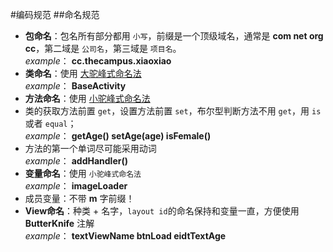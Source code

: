 #编码规范
##命名规范

- **包命名**：包名所有部分都用 `小写`，前缀是一个顶级域名，通常是 **com net org cc**，第二域是 `公司名`，第三域是 `项目名`。  
*example*： **cc.thecampus.xiaoxiao**
- **类命名**：使用 [大驼峰式命名法](http://baike.baidu.com/link?url=Sa5pW2KrG5v21runD8gvGgKC9CBM04X2EYIeA2mgFL9NCb-XamrsczUro5o0Xk3pW_jBnT8o-olFmENfdZibz_)  
*example*： **BaseActivity**
- **方法命名**：使用 [小驼峰式命名法](http://baike.baidu.com/link?url=Sa5pW2KrG5v21runD8gvGgKC9CBM04X2EYIeA2mgFL9NCb-XamrsczUro5o0Xk3pW_jBnT8o-olFmENfdZibz_)
 - 类的获取方法前置 `get`，设置方法前置 `set`，布尔型判断方法不用 `get`，用 `is` 或者 `equal`；  
 *example*： **getAge()  setAge(age)  isFemale()**
 -  方法的第一个单词尽可能采用动词  
 *example*： **addHandler()**
- **变量命名**：使用 `小驼峰式命名法`  
*example*： **imageLoader**
 - 成员变量：不带 **m** 字前缀！
 - **View命名**：种类 + 名字，`layout id`的命名保持和变量一直，方便使用 **ButterKnife** 注解  
 *example*： **textViewName  btnLoad  eidtTextAge**